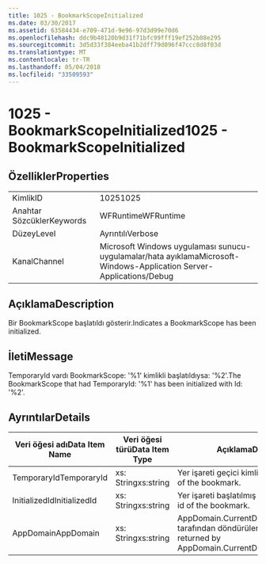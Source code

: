 ```yaml
---
title: 1025 - BookmarkScopeInitialized
ms.date: 03/30/2017
ms.assetid: 63584434-e709-471d-9e96-97d3d99e70d6
ms.openlocfilehash: ddc9b48120b9d31f71bfc99fff19ef252b08e295
ms.sourcegitcommit: 3d5d33f384eeba41b2dff79d096f47ccc8d8f03d
ms.translationtype: MT
ms.contentlocale: tr-TR
ms.lasthandoff: 05/04/2018
ms.locfileid: "33509593"
---
```

# <a name="1025---bookmarkscopeinitialized"></a><span data-ttu-id="2e113-102">1025 - BookmarkScopeInitialized</span><span class="sxs-lookup"><span data-stu-id="2e113-102">1025 - BookmarkScopeInitialized</span></span>
## <a name="properties"></a><span data-ttu-id="2e113-103">Özellikler</span><span class="sxs-lookup"><span data-stu-id="2e113-103">Properties</span></span>  
  
|||  
|-|-|  
|<span data-ttu-id="2e113-104">Kimlik</span><span class="sxs-lookup"><span data-stu-id="2e113-104">ID</span></span>|<span data-ttu-id="2e113-105">1025</span><span class="sxs-lookup"><span data-stu-id="2e113-105">1025</span></span>|  
|<span data-ttu-id="2e113-106">Anahtar Sözcükler</span><span class="sxs-lookup"><span data-stu-id="2e113-106">Keywords</span></span>|<span data-ttu-id="2e113-107">WFRuntime</span><span class="sxs-lookup"><span data-stu-id="2e113-107">WFRuntime</span></span>|  
|<span data-ttu-id="2e113-108">Düzey</span><span class="sxs-lookup"><span data-stu-id="2e113-108">Level</span></span>|<span data-ttu-id="2e113-109">Ayrıntılı</span><span class="sxs-lookup"><span data-stu-id="2e113-109">Verbose</span></span>|  
|<span data-ttu-id="2e113-110">Kanal</span><span class="sxs-lookup"><span data-stu-id="2e113-110">Channel</span></span>|<span data-ttu-id="2e113-111">Microsoft Windows uygulaması sunucu-uygulamalar/hata ayıklama</span><span class="sxs-lookup"><span data-stu-id="2e113-111">Microsoft-Windows-Application Server-Applications/Debug</span></span>|  
  
## <a name="description"></a><span data-ttu-id="2e113-112">Açıklama</span><span class="sxs-lookup"><span data-stu-id="2e113-112">Description</span></span>  
 <span data-ttu-id="2e113-113">Bir BookmarkScope başlatıldı gösterir.</span><span class="sxs-lookup"><span data-stu-id="2e113-113">Indicates a BookmarkScope has been initialized.</span></span>  
  
## <a name="message"></a><span data-ttu-id="2e113-114">İleti</span><span class="sxs-lookup"><span data-stu-id="2e113-114">Message</span></span>  
 <span data-ttu-id="2e113-115">TemporaryId vardı BookmarkScope: '%1' kimlikli başlatıldıysa: '%2'.</span><span class="sxs-lookup"><span data-stu-id="2e113-115">The BookmarkScope that had TemporaryId: '%1' has been initialized with Id: '%2'.</span></span>  
  
## <a name="details"></a><span data-ttu-id="2e113-116">Ayrıntılar</span><span class="sxs-lookup"><span data-stu-id="2e113-116">Details</span></span>  
  
|<span data-ttu-id="2e113-117">Veri öğesi adı</span><span class="sxs-lookup"><span data-stu-id="2e113-117">Data Item Name</span></span>|<span data-ttu-id="2e113-118">Veri öğesi türü</span><span class="sxs-lookup"><span data-stu-id="2e113-118">Data Item Type</span></span>|<span data-ttu-id="2e113-119">Açıklama</span><span class="sxs-lookup"><span data-stu-id="2e113-119">Description</span></span>|  
|--------------------|--------------------|-----------------|  
|<span data-ttu-id="2e113-120">TemporaryId</span><span class="sxs-lookup"><span data-stu-id="2e113-120">TemporaryId</span></span>|<span data-ttu-id="2e113-121">xs: String</span><span class="sxs-lookup"><span data-stu-id="2e113-121">xs:string</span></span>|<span data-ttu-id="2e113-122">Yer işareti geçici kimliği.</span><span class="sxs-lookup"><span data-stu-id="2e113-122">The temporary id of the bookmark.</span></span>|  
|<span data-ttu-id="2e113-123">InitializedId</span><span class="sxs-lookup"><span data-stu-id="2e113-123">InitializedId</span></span>|<span data-ttu-id="2e113-124">xs: String</span><span class="sxs-lookup"><span data-stu-id="2e113-124">xs:string</span></span>|<span data-ttu-id="2e113-125">Yer işareti başlatılmış kimliği.</span><span class="sxs-lookup"><span data-stu-id="2e113-125">The initialized id of the bookmark.</span></span>|  
|<span data-ttu-id="2e113-126">AppDomain</span><span class="sxs-lookup"><span data-stu-id="2e113-126">AppDomain</span></span>|<span data-ttu-id="2e113-127">xs: String</span><span class="sxs-lookup"><span data-stu-id="2e113-127">xs:string</span></span>|<span data-ttu-id="2e113-128">AppDomain.CurrentDomain.FriendlyName tarafından döndürülen dize.</span><span class="sxs-lookup"><span data-stu-id="2e113-128">The string returned by AppDomain.CurrentDomain.FriendlyName.</span></span>|

